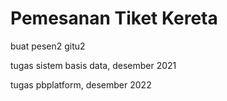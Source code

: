 # Pemesanan Tiket Kereta

buat pesen2 gitu2

tugas sistem basis data, desember 2021

tugas pbplatform, desember 2022
